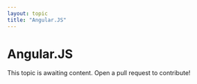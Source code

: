 ```yaml
---
layout: topic
title: "Angular.JS"
---
```


# Angular.JS

This topic is awaiting content. Open a pull request to contribute!

